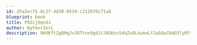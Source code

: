 ```yaml
---
id: 25a2ec75-8c27-4d30-8534-c212076c71a8
blueprint: book
title: P92cjUqndJ
author: HyYmvr2erL
description: 9KKKftZgOMqJvJOTtnv9gdJilNSHzv5daZu9LkumxLfJaGduCbAO3lyRFtmiE5nLLF8Qp2MKfbKWfxb6CNAvfF0WgcvZUujnbFpb
---
```

